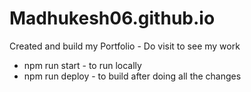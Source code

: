 # Madhukesh06.github.io
Created and build my Portfolio - Do visit to see my work 

* npm run start  -  to run locally
* npm run deploy  - to build after doing all the changes

